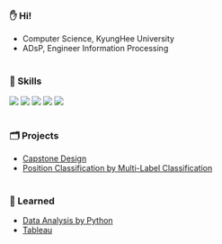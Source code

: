 ### ✋ Hi!
* Computer Science, KyungHee University
* ADsP, Engineer Information Processing
<br></br>

### 💪 Skills 

<img src="https://img.shields.io/badge/python-3776AB?style=for-the-badge&logo=Python&logoColor=white"> <img src="https://img.shields.io/badge/mysql-4479A1?style=for-the-badge&logo=mysql&logoColor=white"> <img src="https://img.shields.io/badge/pandas-%23150458.svg?style=for-the-badge&logo=pandas&logoColor=white"> <img src="https://img.shields.io/badge/scikit--learn-%23F7931E.svg?style=for-the-badge&logo=scikit-learn&logoColor=white"> <img src="https://img.shields.io/badge/Tableau-E97627?style=for-the-badge&logo=Tableau&logoColor=white">
<br></br>

### 🗂 Projects

* [Capstone Design](https://github.com/MS1027/subwayapp)
* [Position Classification by Multi-Label Classification](https://github.com/MS1027/Position_Classification)
<br></br>

### 📖 Learned
* [Data Analysis by Python](https://github.com/MS1027/Data_Analysis)
* [Tableau](https://public.tableau.com/app/profile/minsik.shin/vizzes)

<!--
emoji https://www.iemoji.com/
-->
